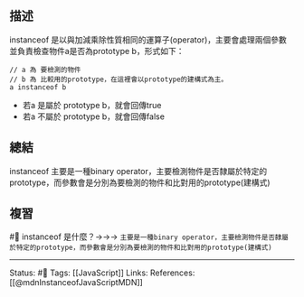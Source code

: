

## 描述
instanceof 是以與加減乘除性質相同的運算子(operator)，主要會處理兩個參數並負責檢查物件a是否為prototype b，形式如下：
```
// a 為 要檢測的物件
// b 為 比較用的prototype，在這裡會以prototype的建構式為主。
a instanceof b
```
- 若a 是屬於 prototype b，就會回傳true
- 若a 不屬於 prototype b，就會回傳false

## 總結
instanceof 主要是一種binary operator，主要檢測物件是否隸屬於特定的prototype，而參數會是分別為要檢測的物件和比對用的prototype(建構式)

## 複習

#🧠 instanceof 是什麼？->->-> `主要是一種binary operator，主要檢測物件是否隸屬於特定的prototype，而參數會是分別為要檢測的物件和比對用的prototype(建構式)`
<!--SR:!2023-06-25,94,230-->


---
Status: #🌱 
Tags:
[[JavaScript]]
Links:
References:
[[@mdnInstanceofJavaScriptMDN]]